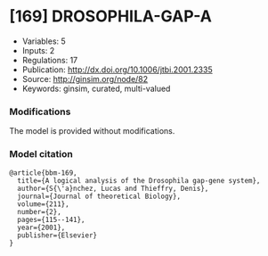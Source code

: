 # \[169\] DROSOPHILA-GAP-A

 - Variables: 5
 - Inputs: 2
 - Regulations: 17
 - Publication: http://dx.doi.org/10.1006/jtbi.2001.2335
 - Source: http://ginsim.org/node/82
 - Keywords: ginsim, curated, multi-valued


### Modifications

The model is provided without modifications.

### Model citation

```
@article{bbm-169,
  title={A logical analysis of the Drosophila gap-gene system},
  author={S{\'a}nchez, Lucas and Thieffry, Denis},
  journal={Journal of theoretical Biology},
  volume={211},
  number={2},
  pages={115--141},
  year={2001},
  publisher={Elsevier}
}

```

